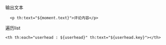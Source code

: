 输出文本

	  <p th:text="${moment.text}">评论内容</p>

遍历list

	<th th:each="userhead : ${userhead}" th:text="${userhead.key}"></th>
